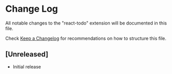 # Change Log

All notable changes to the "react-todo" extension will be documented in this file.

Check [Keep a Changelog](http://keepachangelog.com/) for recommendations on how to structure this file.

## [Unreleased]

- Initial release